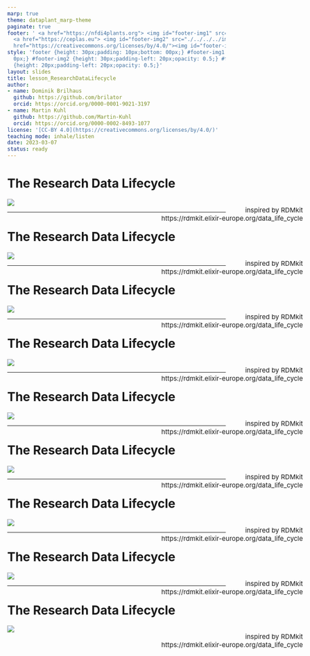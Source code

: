 ```yaml
---
marp: true
theme: dataplant_marp-theme
paginate: true
footer: ' <a href="https://nfdi4plants.org"> <img id="footer-img1" src="./../../../img/_logos/DataPLANT/DataPLANT_logo_square_bg_transparent.svg"></a>
  <a href="https://ceplas.eu"> <img id="footer-img2" src="./../../../img/_logos/CEPLAS/CEPLAS_Icon.jpeg"></a><a
  href="https://creativecommons.org/licenses/by/4.0/"><img id="footer-img3" src="./../../../img/_logos/CreativeCommons/by.svg"></a> '
style: 'footer {height: 30px;padding: 10px;bottom: 00px;} #footer-img1 {height: 30px;padding-left:
  0px;} #footer-img2 {height: 30px;padding-left: 20px;opacity: 0.5;} #footer-img3
  {height: 20px;padding-left: 20px;opacity: 0.5;}'
layout: slides
title: lesson_ResearchDataLifecycle
author:
- name: Dominik Brilhaus
  github: https://github.com/brilator
  orcid: https://orcid.org/0000-0001-9021-3197
- name: Martin Kuhl
  github: https://github.com/Martin-Kuhl
  orcid: https://orcid.org/0000-0002-8493-1077
license: '[CC-BY 4.0](https://creativecommons.org/licenses/by/4.0/)'
teaching mode: inhale/listen
date: 2023-03-07
status: ready
---
```


# The Research Data Lifecycle

<style scoped>
figure {
  position: center;
  display: block;
  margin: 0 auto;
  width: 850px;
}

figcaption {
  position: absolute;
  right: 50px;
  font-size: 15px;
  text-align: right;
}
</style>

<figure>
  <img src="./../../../img/ResearchDataLifecycle_seq1.png">
  <figcaption>inspired by RDMkit <br> https://rdmkit.elixir-europe.org/data_life_cycle</figcaption>
</figure>

<!-- Source to slide(s) -->
<!-- ../../bricks/ResearchDataLifecycle01-Plan.md -->


---

# The Research Data Lifecycle

<style scoped>
figure {
  position: center;
  display: block;
  margin: 0 auto;
  width: 850px;
}

figcaption {
  position: absolute;
  right: 50px;
  font-size: 15px;
  text-align: right;
}
</style>

<figure>
  <img src="./../../../img/ResearchDataLifecycle_seq2.png">
  <figcaption>inspired by RDMkit <br> https://rdmkit.elixir-europe.org/data_life_cycle</figcaption>
</figure>

<!-- Source to slide(s) -->
<!-- ../../bricks/ResearchDataLifecycle02-Collect.md -->


---

# The Research Data Lifecycle

<style scoped>
figure {
  position: center;
  display: block;
  margin: 0 auto;
  width: 850px;
}

figcaption {
  position: absolute;
  right: 50px;
  font-size: 15px;
  text-align: right;
}
</style>

<figure>
  <img src="./../../../img/ResearchDataLifecycle_seq3.png">
  <figcaption>inspired by RDMkit <br> https://rdmkit.elixir-europe.org/data_life_cycle</figcaption>
</figure>

<!-- Source to slide(s) -->
<!-- ../../bricks/ResearchDataLifecycle03-Process.md -->


---

# The Research Data Lifecycle

<style scoped>
figure {
  position: center;
  display: block;
  margin: 0 auto;
  width: 850px;
}

figcaption {
  position: absolute;
  right: 50px;
  font-size: 15px;
  text-align: right;
}
</style>

<figure>
  <img src="./../../../img/ResearchDataLifecycle_seq4.png">
  <figcaption>inspired by RDMkit <br> https://rdmkit.elixir-europe.org/data_life_cycle</figcaption>
</figure>

<!-- Source to slide(s) -->
<!-- ../../bricks/ResearchDataLifecycle04-Analyse.md -->


---

# The Research Data Lifecycle

<style scoped>
figure {
  position: center;
  display: block;
  margin: 0 auto;
  width: 850px;
}

figcaption {
  position: absolute;
  right: 50px;
  font-size: 15px;
  text-align: right;
}
</style>

<figure>
  <img src="./../../../img/ResearchDataLifecycle_seq5.png">
  <figcaption>inspired by RDMkit <br> https://rdmkit.elixir-europe.org/data_life_cycle</figcaption>
</figure>

<!-- Source to slide(s) -->
<!-- ../../bricks/ResearchDataLifecycle05-Preserve.md -->


---

# The Research Data Lifecycle

<style scoped>
figure {
  position: center;
  display: block;
  margin: 0 auto;
  width: 850px;
}

figcaption {
  position: absolute;
  right: 50px;
  font-size: 15px;
  text-align: right;
}
</style>

<figure>
  <img src="./../../../img/ResearchDataLifecycle_seq6.png">
  <figcaption>inspired by RDMkit <br> https://rdmkit.elixir-europe.org/data_life_cycle</figcaption>
</figure>

<!-- Source to slide(s) -->
<!-- ../../bricks/ResearchDataLifecycle06-Share.md -->


---

# The Research Data Lifecycle

<style scoped>
figure {
  position: center;
  display: block;
  margin: 0 auto;
  width: 850px;
}

figcaption {
  position: absolute;
  right: 50px;
  font-size: 15px;
  text-align: right;
}
</style>

<figure>
  <img src="./../../../img/ResearchDataLifecycle_seq7.png">
  <figcaption>inspired by RDMkit <br> https://rdmkit.elixir-europe.org/data_life_cycle</figcaption>
</figure>

<!-- Source to slide(s) -->
<!-- ../../bricks/ResearchDataLifecycle07-Reuse.md -->


---

# The Research Data Lifecycle

<style scoped>
figure {
  position: center;
  display: block;
  margin: 0 auto;
  width: 850px;
}

figcaption {
  position: absolute;
  right: 50px;
  font-size: 15px;
  text-align: right;
}
</style>

<figure>
  <img src="./../../../img/ResearchDataLifecycle_seq8.png">
  <figcaption>inspired by RDMkit <br> https://rdmkit.elixir-europe.org/data_life_cycle</figcaption>
</figure>

<!-- Source to slide(s) -->
<!-- ../../bricks/ResearchDataLifecycle08-Loops.md -->


---

# The Research Data Lifecycle

<style scoped>
figure {
  position: center;
  display: block;
  margin: 0 auto;
  width: 850px;
}

figcaption {
  position: absolute;
  right: 50px;
  font-size: 15px;
  text-align: right;
}
</style>

<figure>
  <img src="./../../../img/ResearchDataLifecycle_seq9.png">
  <figcaption>inspired by RDMkit <br> https://rdmkit.elixir-europe.org/data_life_cycle</figcaption>
</figure>

<!-- Source to slide(s) -->
<!-- ../../bricks/ResearchDataLifecycle09-Cross.md -->
